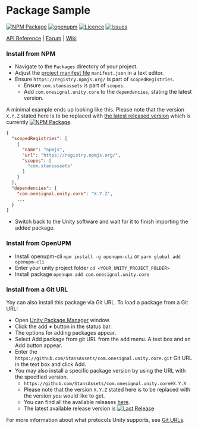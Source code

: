 # Package Sample
<!-- Describe your package -->

[![NPM Package](https://img.shields.io/npm/v/com.onesignal.unity.core)](https://www.npmjs.com/package/com.onesignal.unity.core)
[![openupm](https://img.shields.io/npm/v/com.onesignal.unity.core?label=openupm&registry_uri=https://package.openupm.com)](https://openupm.com/packages/com.onesignal.unity.core/)
[![Licence](https://img.shields.io/npm/l/com.onesignal.unity.core)](https://github.com/StansAssets/com.onesignal.unity.core/blob/master/LICENSE)
[![Issues](https://img.shields.io/github/issues/StansAssets/com.onesignal.unity.core)](https://github.com/StansAssets/com.onesignal.unity.core/issues)

<!-- Add some useful links here -->

[API Reference](https://myapi) | [Forum](https://myforum) | [Wiki](https://github.com/StansAssets/com.onesignal.unity.core/wiki)

### Install from NPM
* Navigate to the `Packages` directory of your project.
* Adjust the [project manifest file](https://docs.unity3d.com/Manual/upm-manifestPrj.html) `manifest.json` in a text editor.
* Ensure `https://registry.npmjs.org/` is part of `scopedRegistries`.
  * Ensure `com.stansassets` is part of `scopes`.
  * Add `com.onesignal.unity.core` to the `dependencies`, stating the latest version.

A minimal example ends up looking like this. Please note that the version `X.Y.Z` stated here is to be replaced with [the latest released version](https://www.npmjs.com/package/com.stansassets.foundation) which is currently [![NPM Package](https://img.shields.io/npm/v/com.stansassets.foundation)](https://www.npmjs.com/package/com.stansassets.foundation).
  ```json
  {
    "scopedRegistries": [
      {
        "name": "npmjs",
        "url": "https://registry.npmjs.org/",
        "scopes": [
          "com.stansassets"
        ]
      }
    ],
    "dependencies": {
      "com.onesignal.unity.core": "X.Y.Z",
      ...
    }
  }
  ```
* Switch back to the Unity software and wait for it to finish importing the added package.

### Install from OpenUPM
* Install openupm-cli `npm install -g openupm-cli` or `yarn global add openupm-cli`
* Enter your unity project folder `cd <YOUR_UNITY_PROJECT_FOLDER>`
* Install package `openupm add com.onesignal.unity.core`

### Install from a Git URL
Yoy can also install this package via Git URL. To load a package from a Git URL:

* Open [Unity Package Manager](https://docs.unity3d.com/Manual/upm-ui.html) window.
* Click the add **+** button in the status bar.
* The options for adding packages appear.
* Select Add package from git URL from the add menu. A text box and an Add button appear.
* Enter the `https://github.com/StansAssets/com.onesignal.unity.core.git` Git URL in the text box and click Add.
* You may also install a specific package version by using the URL with the specified version.
  * `https://github.com/StansAssets/com.onesignal.unity.core#X.Y.X`
  * Please note that the version `X.Y.Z` stated here is to be replaced with the version you would like to get.
  * You can find all the available releases [here](https://github.com/StansAssets/com.onesignal.unity.core/releases).
  * The latest available release version is [![Last Release](https://img.shields.io/github/v/release/stansassets/com.onesignal.unity.core)](https://github.com/StansAssets/com.onesignal.unity.core/releases/latest)

For more information about what protocols Unity supports, see [Git URLs](https://docs.unity3d.com/Manual/upm-git.html).

